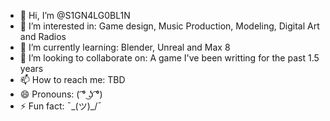 - 👋 Hi, I’m @S1GN4LG0BL1N
- 👀 I’m interested in: Game design, Music Production, Modeling, Digital Art and Radios
- 🌱 I’m currently learning: Blender, Unreal and Max 8
- 💞️ I’m looking to collaborate on: A game I've been writting for the past 1.5 years 
- 📫 How to reach me: TBD
- 😄 Pronouns: ( ͡° ͜ʖ ͡°)
- ⚡ Fun fact: ¯\_(ツ)_/¯

<!---
S1GN4LG0BL1N/S1GN4LG0BL1N is a ✨ special ✨ repository because its `README.md` (this file) appears on your GitHub profile.
You can click the Preview link to take a look at your changes.
--->
